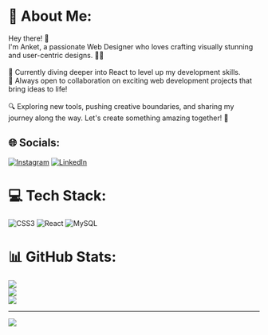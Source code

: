 # 💫 About Me:
Hey there! 👋<br>I'm Anket, a passionate Web Designer who loves crafting visually stunning and user-centric designs. 🎨✨<br><br>🌱 Currently diving deeper into React to level up my development skills.<br>🤝 Always open to collaboration on exciting web development projects that bring ideas to life!<br><br>🔍 Exploring new tools, pushing creative boundaries, and sharing my journey along the way. Let's create something amazing together! 🚀


## 🌐 Socials:
[![Instagram](https://img.shields.io/badge/Instagram-%23E4405F.svg?logo=Instagram&logoColor=white)](https://instagram.com/a_kk_i0525) [![LinkedIn](https://img.shields.io/badge/LinkedIn-%230077B5.svg?logo=linkedin&logoColor=white)](https://linkedin.com/in/https://www.linkedin.com/in/anket-shirke-3bb4bb297) 

# 💻 Tech Stack:
![CSS3](https://img.shields.io/badge/css3-%231572B6.svg?style=for-the-badge&logo=css3&logoColor=white) ![React](https://img.shields.io/badge/react-%2320232a.svg?style=for-the-badge&logo=react&logoColor=%2361DAFB) ![MySQL](https://img.shields.io/badge/mysql-4479A1.svg?style=for-the-badge&logo=mysql&logoColor=white)
# 📊 GitHub Stats:
![](https://github-readme-stats.vercel.app/api?username=Akki-shirke&theme=default_repocard&hide_border=false&include_all_commits=true&count_private=false)<br/>
![](https://github-readme-streak-stats.herokuapp.com/?user=Akki-shirke&theme=default_repocard&hide_border=false)<br/>
![](https://github-readme-stats.vercel.app/api/top-langs/?username=Akki-shirke&theme=default_repocard&hide_border=false&include_all_commits=true&count_private=false&layout=compact)

---
[![](https://visitcount.itsvg.in/api?id=Akki-shirke&icon=0&color=4)](https://visitcount.itsvg.in)

<!-- Proudly created with GPRM ( https://gprm.itsvg.in ) -->
